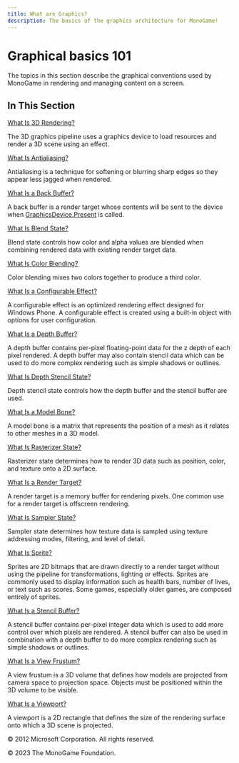 ```yaml
---
title: What are Graphics?
description: The basics of the graphics architecture for MonoGame!
---
```


# Graphical basics 101

The topics in this section describe the graphical conventions used by MonoGame in rendering and managing content on a screen.

## In This Section

[What Is 3D Rendering?](WhatIs_3DRendering.md)

The 3D graphics pipeline uses a graphics device to load resources and render a 3D scene using an effect.

[What Is Antialiasing?](WhatIs_Antialiasing.md)

Antialiasing is a technique for softening or blurring sharp edges so they appear less jagged when rendered.

[What Is a Back Buffer?](WhatIs_BackBuffer.md)

A back buffer is a render target whose contents will be sent to the device when [GraphicsDevice.Present](xref:Microsoft.Xna.Framework.Graphics.GraphicsDevice.Present) is called.

[What Is Blend State?](WhatIs_BlendState.md)

Blend state controls how color and alpha values are blended when combining rendered data with existing render target data.

[What Is Color Blending?](WhatIs_ColorBlending.md)

Color blending mixes two colors together to produce a third color.

[What Is a Configurable Effect?](WhatIs_ConfigurableEffect.md)

A configurable effect is an optimized rendering effect designed for Windows Phone. A configurable effect is created using a built-in object with options for user configuration.

[What Is a Depth Buffer?](WhatIs_DepthBuffer.md)

A depth buffer contains per-pixel floating-point data for the z depth of each pixel rendered. A depth buffer may also contain stencil data which can be used to do more complex rendering such as simple shadows or outlines.

[What Is Depth Stencil State?](WhatIs_DepthStencilState.md)

Depth stencil state controls how the depth buffer and the stencil buffer are used.

[What Is a Model Bone?](WhatIs_ModelBone.md)

A model bone is a matrix that represents the position of a mesh as it relates to other meshes in a 3D model.

[What Is Rasterizer State?](WhatIs_Rasterizer.md)

Rasterizer state determines how to render 3D data such as position, color, and texture onto a 2D surface.

[What Is a Render Target?](WhatIs_Render_Target.md)

A render target is a memory buffer for rendering pixels. One common use for a render target is offscreen rendering.

[What Is Sampler State?](WhatIs_Sampler.md)

Sampler state determines how texture data is sampled using texture addressing modes, filtering, and level of detail.

[What Is Sprite?](WhatIs_Sprite.md)

Sprites are 2D bitmaps that are drawn directly to a render target without using the pipeline for transformations, lighting or effects. Sprites are commonly used to display information such as health bars, number of lives, or text such as scores. Some games, especially older games, are composed entirely of sprites.

[What Is a Stencil Buffer?](WhatIs_StencilBuffer.md)

A stencil buffer contains per-pixel integer data which is used to add more control over which pixels are rendered. A stencil buffer can also be used in combination with a depth buffer to do more complex rendering such as simple shadows or outlines.

[What Is a View Frustum?](WhatIs_ViewFrustum.md)

A view frustum is a 3D volume that defines how models are projected from camera space to projection space. Objects must be positioned within the 3D volume to be visible.

[What Is a Viewport?](WhatIs_Viewport.md)

A viewport is a 2D rectangle that defines the size of the rendering surface onto which a 3D scene is projected.

© 2012 Microsoft Corporation. All rights reserved.  

© 2023 The MonoGame Foundation.
